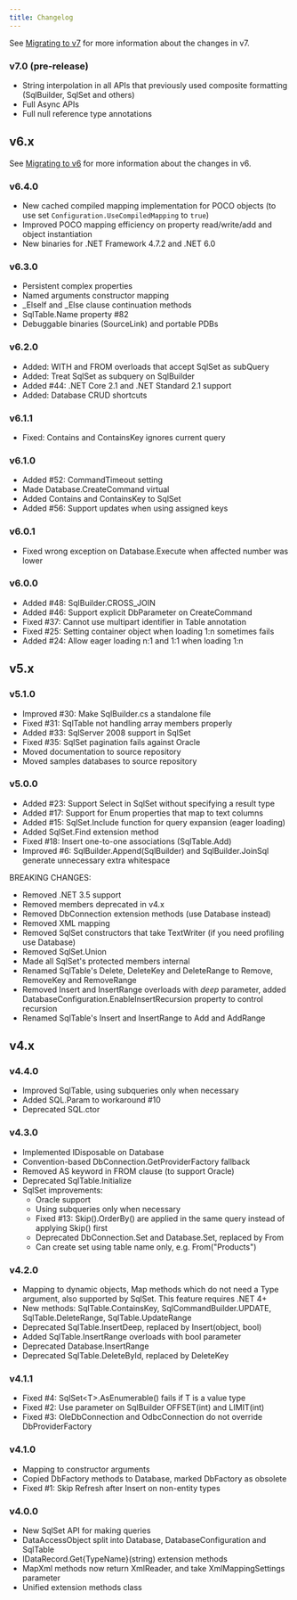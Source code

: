 ```yaml
---
title: Changelog
---
```


See [Migrating to v7](7/migrating-to-v7.html) for more information about the changes in v7.

### v7.0 (pre-release)
- String interpolation in all APIs that previously used composite formatting (SqlBuilder, SqlSet and others)
- Full Async APIs
- Full null reference type annotations

## v6.x
See [Migrating to v6](6/migrating-to-v6.html) for more information about the changes in v6.

### v6.4.0
- New cached compiled mapping implementation for POCO objects (to use set `Configuration.UseCompiledMapping` to `true`)
- Improved POCO mapping efficiency on property read/write/add and object instantiation
- New binaries for .NET Framework 4.7.2 and .NET 6.0

### v6.3.0
- Persistent complex properties
- Named arguments constructor mapping
- _ElseIf and _Else clause continuation methods
- SqlTable.Name property #82
- Debuggable binaries (SourceLink) and portable PDBs

### v6.2.0
- Added: WITH and FROM overloads that accept SqlSet as subQuery
- Added: Treat SqlSet as subquery on SqlBuilder 
- Added #44: .NET Core 2.1 and .NET Standard 2.1 support
- Added: Database CRUD shortcuts

### v6.1.1
- Fixed: Contains and ContainsKey ignores current query

### v6.1.0
- Added #52: CommandTimeout setting
- Made Database.CreateCommand virtual
- Added Contains and ContainsKey to SqlSet
- Added #56: Support updates when using assigned keys

### v6.0.1
- Fixed wrong exception on Database.Execute when affected number was lower

### v6.0.0
- Added #48: SqlBuilder.CROSS_JOIN
- Added #46: Support explicit DbParameter on CreateCommand 
- Fixed #37: Cannot use multipart identifier in Table annotation
- Fixed #25: Setting container object when loading 1:n sometimes fails
- Added #24: Allow eager loading n:1 and 1:1 when loading 1:n

## v5.x

### v5.1.0
- Improved #30: Make SqlBuilder.cs a standalone file
- Fixed #31: SqlTable not handling array members properly
- Added #33: SqlServer 2008 support in SqlSet
- Fixed #35: SqlSet pagination fails against Oracle
- Moved documentation to source repository
- Moved samples databases to source repository

### v5.0.0
- Added #23: Support Select in SqlSet without specifying a result type
- Added #17: Support for Enum properties that map to text columns
- Added #15: SqlSet.Include function for query expansion (eager loading)
- Added SqlSet.Find extension method
- Fixed #18: Insert one-to-one associations (SqlTable.Add)
- Improved #6: SqlBuilder.Append(SqlBuilder) and SqlBuilder.JoinSql generate unnecessary extra whitespace

BREAKING CHANGES:

- Removed .NET 3.5 support
- Removed members deprecated in v4.x
- Removed DbConnection extension methods (use Database instead)
- Removed XML mapping
- Removed SqlSet constructors that take TextWriter (if you need profiling use Database)
- Removed SqlSet.Union
- Made all SqlSet's protected members internal
- Renamed SqlTable's Delete, DeleteKey and DeleteRange to Remove, RemoveKey and RemoveRange
- Removed Insert and InsertRange overloads with *deep* parameter, added DatabaseConfiguration.EnableInsertRecursion property to control recursion
- Renamed SqlTable's Insert and InsertRange to Add and AddRange

## v4.x

### v4.4.0
- Improved SqlTable, using subqueries only when necessary
- Added SQL.Param to workaround #10
- Deprecated SQL.ctor

### v4.3.0
- Implemented IDisposable on Database
- Convention-based DbConnection.GetProviderFactory fallback
- Removed AS keyword in FROM clause (to support Oracle)
- Deprecated SqlTable.Initialize
- SqlSet improvements:
  * Oracle support
  * Using subqueries only when necessary
  * Fixed #13: Skip().OrderBy() are applied in the same query instead of applying Skip() first
  * Deprecated DbConnection.Set and Database.Set, replaced by From
  * Can create set using table name only, e.g. From("Products")

### v4.2.0
- Mapping to dynamic objects, Map methods which do not need a Type argument, also supported by SqlSet. This feature requires .NET 4+
- New methods: SqlTable.ContainsKey, SqlCommandBuilder.UPDATE, SqlTable.DeleteRange, SqlTable.UpdateRange
- Deprecated SqlTable.InsertDeep, replaced by Insert(object, bool)
- Added SqlTable.InsertRange overloads with bool parameter
- Deprecated Database.InsertRange
- Deprecated SqlTable.DeleteById, replaced by DeleteKey

### v4.1.1
- Fixed #4: SqlSet&lt;T>.AsEnumerable() fails if T is a value type
- Fixed #2: Use parameter on SqlBuilder OFFSET(int) and LIMIT(int)
- Fixed #3: OleDbConnection and OdbcConnection do not override DbProviderFactory

### v4.1.0
- Mapping to constructor arguments
- Copied DbFactory methods to Database, marked DbFactory as obsolete
- Fixed #1: Skip Refresh after Insert on non-entity types

### v4.0.0
- New SqlSet API for making queries
- DataAccessObject split into Database, DatabaseConfiguration and SqlTable
- IDataRecord.Get{TypeName}(string) extension methods
- MapXml methods now return XmlReader, and take XmlMappingSettings parameter
- Unified extension methods class

<script>

   function textNodesUnder(el) {
      var n, a = [], walk = document.createTreeWalker(el, NodeFilter.SHOW_TEXT, null, false);
      while (n = walk.nextNode()) a.push(n);
      return a;
   }

   document.addEventListener('DOMContentLoaded', function () {

      var art = document.getElementsByTagName('article')[0];
      var textNodes = textNodesUnder(art);

      var notWsPattern = new RegExp("\\S");
      var issuePattern = new RegExp("#[0-9]+");

      Array.prototype.forEach.call(textNodes, function (node) {

         var text = node.textContent;
            
         if (notWsPattern.test(text)) {

            var matches = issuePattern.exec(text);

            if (matches) {

               Array.prototype.forEach.call(matches, function (s) {

                  var index = text.indexOf(s);
                  var beforeText = document.createTextNode(text.substr(0, index));
                  var newText = document.createTextNode(s);
                  var afterText = document.createTextNode(text.substr(index + s.length));

                  var anchorNode = document.createElement('a');
                  anchorNode.href = "{{ page.repository_url }}/issues/" + s.substr(1);
                  anchorNode.appendChild(newText);

                  var parentNode = node.parentNode;

                  parentNode.insertBefore(beforeText, node);
                  parentNode.insertBefore(anchorNode, node);
                  parentNode.insertBefore(afterText, node);
                  parentNode.removeChild(node);
               });
            }
         }
      });
   });
</script>
